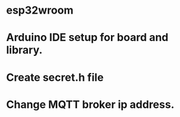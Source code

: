 # esp32wroom

# Arduino IDE setup for board and library.


# Create secret.h file 


# Change MQTT broker ip address.


